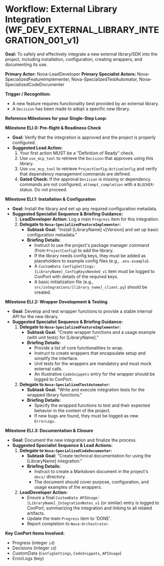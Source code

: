 # Workflow: External Library Integration (WF_DEV_EXTERNAL_LIBRARY_INTEGRATION_001_v1)

**Goal:** To safely and effectively integrate a new external library/SDK into the project, including installation, configuration, creating wrappers, and documenting its use.

**Primary Actor:** Nova-LeadDeveloper
**Primary Specialist Actors:** Nova-SpecializedFeatureImplementer, Nova-SpecializedTestAutomator, Nova-SpecializedCodeDocumenter

**Trigger / Recognition:**

- A new feature requires functionality best provided by an external library.
- A `Decision` has been made to adopt a specific new library.

**Reference Milestones for your Single-Step Loop:**

**Milestone ELI.0: Pre-flight & Readiness Check**

- **Goal:** Verify that the integration is approved and the project is properly configured.
- **Suggested Lead Action:**
  1.  Your first action MUST be a "Definition of Ready" check.
  2.  Use `use_mcp_tool` to retrieve the `Decision` that approves using this library.
  3.  Use `use_mcp_tool` to retrieve `ProjectConfig:ActiveConfig` and verify that dependency management commands are defined.
  4.  **Gated Check:** If the approval `Decision` is missing or dependency commands are not configured, `attempt_completion` with a `BLOCKER:` status. Do not proceed.

**Milestone ELI.1: Installation & Configuration**

- **Goal:** Install the library and set up any required configuration metadata.
- **Suggested Specialist Sequence & Briefing Guidance:**
  1.  **LeadDeveloper Action:** Log a main `Progress` item for this integration.
  2.  **Delegate to `Nova-SpecializedFeatureImplementer`:**
      - **Subtask Goal:** "Install [LibraryName] v[Version] and set up basic configuration metadata."
      - **Briefing Details:**
        - Instruct to use the project's package manager command (from `ProjectConfig`) to add the library.
        - If the library needs config keys, they must be added as placeholders to example config files (e.g., `.env.example`).
        - A `CustomData ConfigSettings:[LibraryName]_ConfigKeysNeeded_v1` item must be logged to ConPort with details of the required keys.
        - A basic initialization file (e.g., `src/integrations/[library_name]_client.py`) should be created.

**Milestone ELI.2: Wrapper Development & Testing**

- **Goal:** Develop and test wrapper functions to provide a stable internal API for the new library.
- **Suggested Specialist Sequence & Briefing Guidance:**
  1.  **Delegate to `Nova-SpecializedFeatureImplementer`:**
      - **Subtask Goal:** "Create wrapper functions and a usage example (with unit tests) for [LibraryName]."
      - **Briefing Details:**
        - Provide a list of core functionalities to wrap.
        - Instruct to create wrappers that encapsulate setup and simplify the interface.
        - Unit tests for the wrappers are mandatory and must mock external calls.
        - An illustrative `CodeSnippets` entry for the wrapper should be logged to ConPort.
  2.  **Delegate to `Nova-SpecializedTestAutomator`:**
      - **Subtask Goal:** "Write and execute integration tests for the wrapped library functions."
      - **Briefing Details:**
        - Specify the wrapped functions to test and their expected behavior in the context of the project.
        - If new bugs are found, they must be logged as new `ErrorLogs`.

**Milestone ELI.3: Documentation & Closure**

- **Goal:** Document the new integration and finalize the process.
- **Suggested Specialist Sequence & Lead Actions:**
  1.  **Delegate to `Nova-SpecializedCodeDocumenter`:**
      - **Subtask Goal:** "Create technical documentation for using the [LibraryName] integration."
      - **Briefing Details:**
        - Instruct to create a Markdown document in the project's `docs/` directory.
        - The document should cover purpose, configuration, and usage examples of the wrappers.
  2.  **LeadDeveloper Action:**
      - Ensure a final `CustomData APIUsage:[LibraryName]_IntegrationNotes_v1` (or similar) entry is logged to ConPort, summarizing the integration and linking to all related artifacts.
      - Update the main `Progress` item to 'DONE'.
      - Report completion to `Nova-Orchestrator`.

**Key ConPort Items Involved:**

- Progress (integer `id`)
- Decisions (integer `id`)
- CustomData (`ConfigSettings`, `CodeSnippets`, `APIUsage`)
- ErrorLogs (key)
